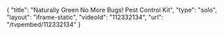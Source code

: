 {
    "title": "Naturally Green No More Bugs! Pest Control Kit",
    "type": "solo",
    "layout": "iframe-static",
    "videoId": "112332134",
    "url": "\/tvpembed\/112332134"
}